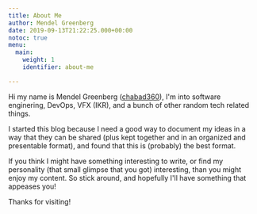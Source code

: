 ```yaml
---
title: About Me
author: Mendel Greenberg
date: 2019-09-13T21:22:25.000+00:00
notoc: true
menu:
  main:
    weight: 1
    identifier: about-me

---
```

Hi my name is Mendel Greenberg ([chabad360](https://github.com/chabad360)), I'm into software enginering,
DevOps, VFX (IKR), and a bunch of other random tech related things.

I started this blog because I need a good way to document my ideas in a
way that they can be shared (plus kept together and in an organized and presentable format),
and found that this is (probably) the best format.

If you think I might have something interesting to write, or find my personality (that small
glimpse that you got) interesting, than you might enjoy my content. So stick around, and hopefully
I'll have something that appeases you!

Thanks for visiting!